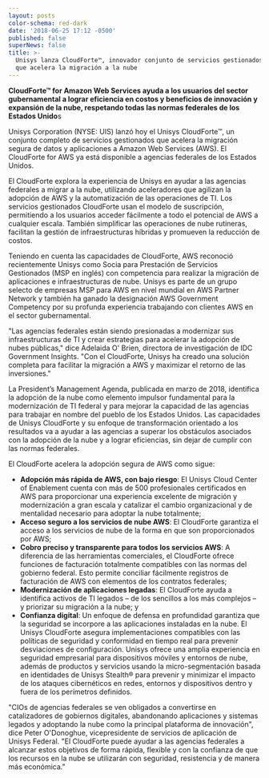 ```yaml
---
layout: posts
color-schema: red-dark
date: '2018-06-25 17:12 -0500'
published: false
superNews: false
title: >-
  Unisys lanza CloudForte™, innovador conjunto de servicios gestionados Agile
  que acelera la migración a la nube
---
```

**CloudForte™ for Amazon Web Services ayuda a los usuarios del sector gubernamental a lograr eficiencia en costos y beneficios de innovación y expansión de la nube, respetando todas las normas federales de los Estados Unido**s

Unisys Corporation (NYSE: UIS) lanzó hoy el Unisys CloudForte™, un conjunto completo de servicios gestionados que acelera la migración segura de datos y aplicaciones a Amazon Web Services (AWS). El CloudForte for  AWS ya está disponible a agencias federales de los Estados Unidos.

El CloudForte explora la experiencia de Unisys en ayudar a las agencias federales a migrar a la nube, utilizando aceleradores que agilizan la adopción de AWS y la automatización de las operaciones de TI. Los servicios gestionados CloudForte usan el modelo de suscripción, permitiendo a los usuarios acceder fácilmente a todo el potencial de AWS a cualquier escala. También simplificar las operaciones de nube rutineras, facilitan la gestión de infraestructuras híbridas y promueven la reducción de costos.

Teniendo en cuenta las capacidades de CloudForte, AWS reconoció recientemente Unisys como Socia para Prestación de Servicios Gestionados (MSP en inglés) con competencia para realizar la migración de aplicaciones e infraestructuras de nube. Unisys es parte de un grupo selecto de empresas MSP para AWS en nivel mundial en AWS Partner Network y también ha ganado la designación AWS Government Competency por su profunda experiencia trabajando con clientes AWS en el sector gubernamental.

"Las agencias federales están siendo presionadas a modernizar sus infraestructuras de TI y crear estrategias para acelerar la adopción de nubes públicas," dice Adelaida O' Brien, directora de investigación de IDC Government Insights. "Con el CloudForte, Unisys ha creado una solución completa para facilitar la migración a AWS y maximizar el retorno de las inversiones."

La President’s Management Agenda, publicada en marzo de 2018, identifica la adopción de la nube como elemento impulsor fundamental para la modernización de TI federal y para mejorar la capacidad de las agencias para trabajar en nombre del pueblo de los Estados Unidos. Las capacidades de Unisys CloudForte y su enfoque de transformación orientado a los resultados va a ayudar a las agencias a superar los obstáculos asociados con la adopción de la nube y a lograr eficiencias, sin dejar de cumplir con las normas federales.

El CloudForte acelera la adopción segura de AWS como sigue:

- **Adopción más rápida de AWS, con bajo riesgo**: El Unisys Cloud Center of Enablement cuenta con más de 500 profesionales certificados en AWS para proporcionar una experiencia excelente de migración y modernización a gran escala y catalizar el cambio organizacional y de mentalidad necesario para adoptar la nube totalmente;
- **Acceso seguro a los servicios de nube AWS**: El CloudForte garantiza el acceso a los servicios de nube de la forma en que son proporcionados por AWS;
- **Cobro preciso y transparente para todos los servicios AWS**: A diferencia de las herramientas comerciales, el CloudForte ofrece funciones de facturación totalmente compatibles con las normas del gobierno federal. Esto permite conciliar fácilmente registros de facturación de AWS con elementos de los contratos federales;
- **Modernización de aplicaciones legadas**: El CloudForte ayuda a identifica activos de TI legados – de los sencillos a los más complejos – y priorizar su migración a la nube; y 
- **Confianza digital**: Un enfoque de defensa en profundidad garantiza que la seguridad se incorpore a las aplicaciones instaladas en la nube. El Unisys CloudForte asegura implementaciones compatibles con las políticas de seguridad y conformidad en tiempo real para prevenir desviaciones de configuración. Unisys ofrece una amplia experiencia en seguridad empresarial para dispositivos móviles y entornos de nube, además de productos y servicios usando la micro-segmentación basada en identidades de Unisys Stealth® para prevenir y minimizar el impacto de los ataques cibernéticos en redes, entornos y dispositivos dentro y fuera de los perímetros definidos.

"CIOs de agencias federales se ven obligados a convertirse en catalizadores de gobiernos digitales, abandonando aplicaciones y sistemas legados y adoptando la nube como la principal plataforma de innovación", dice Peter O'Donoghue, vicepresidente de servicios de aplicación de Unisys Federal. "El CloudForte puede ayudar a las agencias federales a alcanzar estos objetivos de forma rápida, flexible y con la confianza de que los recursos en la nube se utilizarán con seguridad, resistencia y de manera más económica."